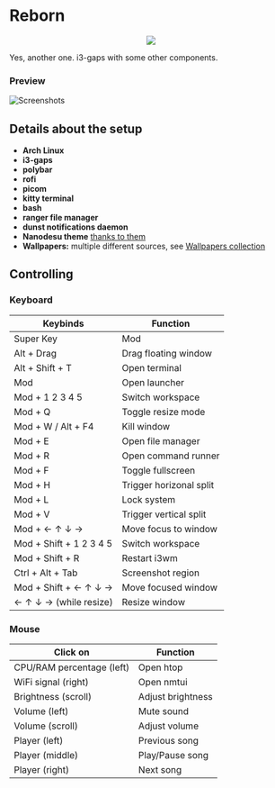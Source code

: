 # Reborn

<p align="center">
<img src="https://avatars.githubusercontent.com/u/73610779?v=4">
</p>

Yes, another one.
i3-gaps with some other components.

### Preview

![Screenshots](https://github.com/Lanhild/the-dotfiles/blob/main/reborn/preview.png)

## Details about the setup
- **Arch Linux**
- **i3-gaps**
- **polybar**
- **rofi**
- **picom**
- **kitty terminal**
- **bash**
- **ranger file manager**
- **dunst notifications daemon**
- **Nanodesu theme** [thanks to them](https://github.com/JayCeeCreates)
- **Wallpapers:** multiple different sources, see [Wallpapers collection](https://github.com/Lanhild/wallpapers-installation)

## Controlling
### Keyboard

| Keybinds                | Function                |
| ----------------------- | ----------------------- |
| Super Key               | Mod                     |
| Alt + Drag              | Drag floating window    |
| Alt + Shift + T         | Open terminal           |
| Mod                     | Open launcher           |
| Mod + 1 2 3 4 5         | Switch workspace        |
| Mod + Q                 | Toggle resize mode      |
| Mod + W / Alt + F4      | Kill window             |
| Mod + E                 | Open file manager       |
| Mod + R                 | Open command runner     |
| Mod + F                 | Toggle fullscreen       |
| Mod + H                 | Trigger horizonal split |
| Mod + L                 | Lock system             |
| Mod + V                 | Trigger vertical split  |
| Mod + ← ↑ ↓ →           | Move focus to window    |
| Mod + Shift + 1 2 3 4 5 | Switch workspace        |
| Mod + Shift + R         | Restart i3wm            |
| Ctrl + Alt + Tab        | Screenshot region       |
| Mod + Shift + ← ↑ ↓ →   | Move focused window     |
| ← ↑ ↓ → (while resize)  | Resize window           |

### Mouse

| Click on                  | Function          |
| ------------------------- | ----------------- |
| CPU/RAM percentage (left) | Open htop         |
| WiFi signal (right)       | Open nmtui        |
| Brightness (scroll)       | Adjust brightness |
| Volume (left)             | Mute sound        |
| Volume (scroll)           | Adjust volume     |
| Player (left)             | Previous song     |
| Player (middle)           | Play/Pause song   |
| Player (right)            | Next song         |
